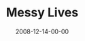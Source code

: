 ---
layout: message
category: message
series: "We Wish You A Messy Christmas"
title: "Messy Lives"
date: 2008-12-14-00-00
message_id: 538
audio: "http://s3.amazonaws.com/crossroads-media/messages/audio/messyxmas4.mp3"
audio-duration: "37:11"
description: "Brian Tome discusses how worship is messy and requires us to bring whatever we have to Jesus."
video: "http://s3.amazonaws.com/crossroads-media/messages/video/messyxmas4.mp4"
video-duration: "37:11"
video-image: "http://s3.amazonaws.com/crossroads-media/images/messyxmas4-still.jpg"
program: "http://s3.amazonaws.com/crossroads-media/documents/1213_14Program.pdf"
notes-description: ""
notes: "http://s3.amazonaws.com/crossroads-media/documents/SN_12_13-14_08.pdf"
notes-title: "Messy Lives (Study Notes)"
explicit: false
---
